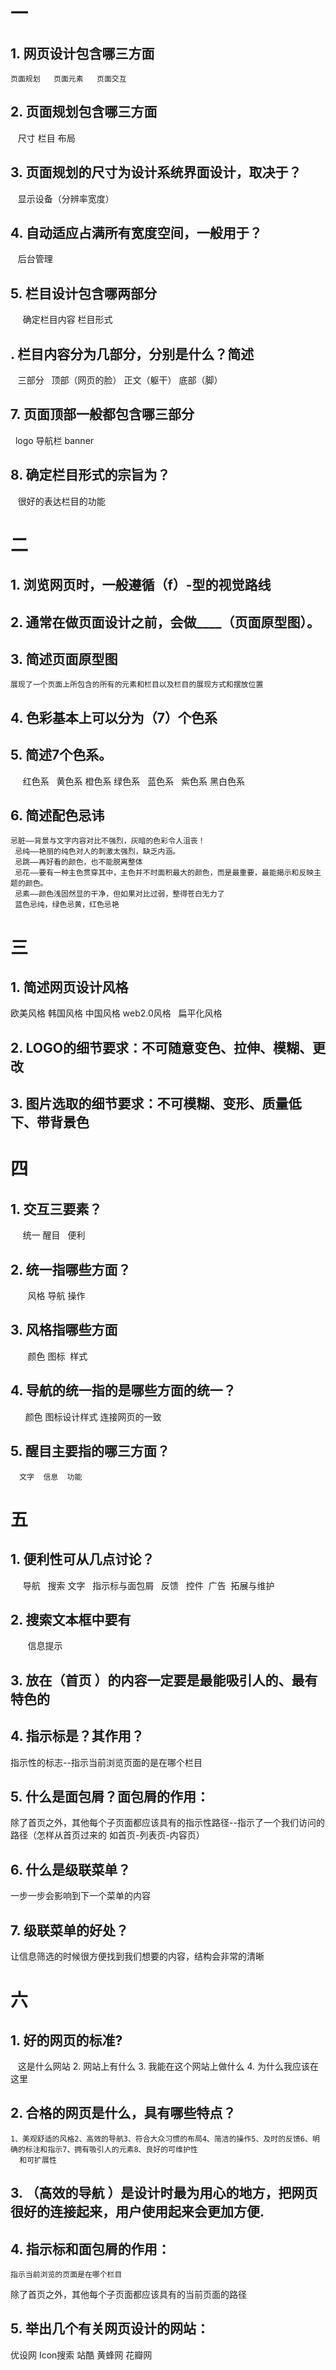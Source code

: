 # 一
## 1. 网页设计包含哪三方面
    页面规划   页面元素   页面交互  
## 2. 页面规划包含哪三方面
    尺寸  栏目  布局
## 3. 页面规划的尺寸为设计系统界面设计，取决于？
    显示设备（分辨率宽度）
## 4. 自动适应占满所有宽度空间，一般用于？
    后台管理
## 5. 栏目设计包含哪两部分
      确定栏目内容  栏目形式
##  . 栏目内容分为几部分，分别是什么？简述
    三部分   顶部（网页的脸） 正文（躯干）  底部（脚）    
## 7. 页面顶部一般都包含哪三部分
   logo  导航栏  banner
## 8. 确定栏目形式的宗旨为？
    很好的表达栏目的功能

# 二
## 1. 浏览网页时，一般遵循（f）-型的视觉路线
## 2. 通常在做页面设计之前，会做____（页面原型图）。
## 3. 简述页面原型图
    展现了一个页面上所包含的所有的元素和栏目以及栏目的展现方式和摆放位置
        
## 4. 色彩基本上可以分为（7）个色系
## 5. 简述7个色系。
      红色系   黄色系  橙色系 绿色系    蓝色系   紫色系  黑白色系
## 6. 简述配色忌讳
    忌脏——背景与文字内容对比不强烈，灰暗的色彩令人沮丧！
     忌纯——艳丽的纯色对人的刺激太强烈，缺乏内涵。
     忌跳——再好看的颜色，也不能脱离整体
     忌花——要有一种主色贯穿其中，主色并不时面积最大的颜色，而是最重要，最能揭示和反映主题的颜色。
     忌素——颜色浅固然显的干净，但如果对比过弱，整得苍白无力了
     蓝色忌纯，绿色忌黄，红色忌艳


      


  

# 三 
## 1. 简述网页设计风格
  欧美风格  韩国风格  中国风格  web2.0风格    扁平化风格
## 2. LOGO的细节要求：不可随意变色、拉伸、模糊、更改
## 3. 图片选取的细节要求：不可模糊、变形、质量低下、带背景色

# 四
## 1. 交互三要素？
      统一  醒目   便利
## 2. 统一指哪些方面？
        风格  导航  操作
## 3. 风格指哪些方面
        颜色 图标  样式
        
## 4. 导航的统一指的是哪些方面的统一？
        颜色 图标设计样式  连接网页的一致

## 5. 醒目主要指的哪三方面？
      文字  信息  功能

# 五
## 1. 便利性可从几点讨论？
      导航   搜索  文字   指示标与面包屑   反馈   控件  广告  拓展与维护
## 2. 搜索文本框中要有
        信息提示
## 3. 放在（首页  ）的内容一定要是最能吸引人的、最有特色的
## 4. 指示标是？其作用？
指示性的标志--指示当前浏览页面的是在哪个栏目
        
## 5. 什么是面包屑？面包屑的作用：
除了首页之外，其他每个子页面都应该具有的指示性路径--指示了一个我们访问的路径（怎样从首页过来的 如首页-列表页-内容页）
    
## 6. 什么是级联菜单？
一步一步会影响到下一个菜单的内容
## 7. 级联菜单的好处？
让信息筛选的时候很方便找到我们想要的内容，结构会非常的清晰

# 六
## 1. 好的网页的标准?
    这是什么网站 2. 网站上有什么 3. 我能在这个网站上做什么 4. 为什么我应该在这里
## 2. 合格的网页是什么，具有哪些特点？
    1、美观舒适的风格2、高效的导航3、符合大众习惯的布局4、简洁的操作5、及时的反馈6、明确的标注和指示7、拥有吸引人的元素8、良好的可维护性
      和可扩展性

## 3. （高效的导航 ）是设计时最为用心的地方，把网页很好的连接起来，用户使用起来会更加方便.
## 4. 指示标和面包屑的作用：
    指示当前浏览的页面是在哪个栏目
除了首页之外，其他每个子页面都应该具有的当前页面的路径
## 5. 举出几个有关网页设计的网站：
优设网 Icon搜索 站酷 黄蜂网 花瓣网
